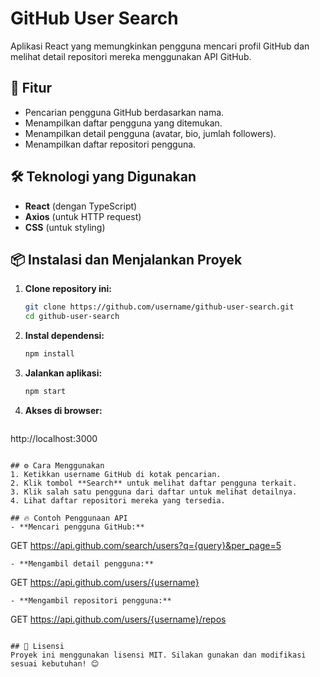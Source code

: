 # GitHub User Search

Aplikasi React yang memungkinkan pengguna mencari profil GitHub dan melihat detail repositori mereka menggunakan API GitHub.

## 🚀 Fitur
- Pencarian pengguna GitHub berdasarkan nama.
- Menampilkan daftar pengguna yang ditemukan.
- Menampilkan detail pengguna (avatar, bio, jumlah followers).
- Menampilkan daftar repositori pengguna.

## 🛠 Teknologi yang Digunakan
- **React** (dengan TypeScript)
- **Axios** (untuk HTTP request)
- **CSS** (untuk styling)

## 📦 Instalasi dan Menjalankan Proyek

1. **Clone repository ini:**
   ```sh
   git clone https://github.com/username/github-user-search.git
   cd github-user-search
   ```
2. **Instal dependensi:**
   ```sh
   npm install
   ```
3. **Jalankan aplikasi:**
   ```sh
   npm start
   ```
4. **Akses di browser:**
   ```
http://localhost:3000
```

## ⚙️ Cara Menggunakan
1. Ketikkan username GitHub di kotak pencarian.
2. Klik tombol **Search** untuk melihat daftar pengguna terkait.
3. Klik salah satu pengguna dari daftar untuk melihat detailnya.
4. Lihat daftar repositori mereka yang tersedia.

## 🔥 Contoh Penggunaan API
- **Mencari pengguna GitHub:**
  ```
GET https://api.github.com/search/users?q={query}&per_page=5
```
- **Mengambil detail pengguna:**
  ```
GET https://api.github.com/users/{username}
```
- **Mengambil repositori pengguna:**
  ```
GET https://api.github.com/users/{username}/repos
```

## 📜 Lisensi
Proyek ini menggunakan lisensi MIT. Silakan gunakan dan modifikasi sesuai kebutuhan! 😊
